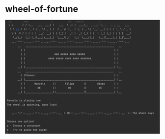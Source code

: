 # wheel-of-fortune

![alt text](https://github.com/didivassi/wheel-of-fortune/blob/master/Extras/Images/ScreenPlay.png?raw=true)

